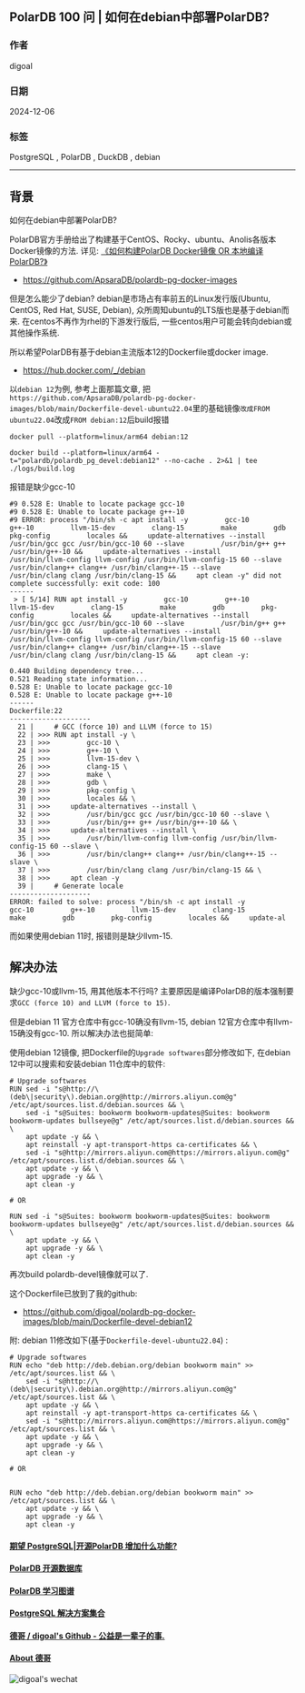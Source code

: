 ## PolarDB 100 问 | 如何在debian中部署PolarDB?    
        
### 作者        
digoal        
        
### 日期        
2024-12-06        
        
### 标签        
PostgreSQL , PolarDB , DuckDB , debian   
        
----        
        
## 背景        
如何在debian中部署PolarDB?   
  
PolarDB官方手册给出了构建基于CentOS、Rocky、ubuntu、Anolis各版本Docker镜像的方法. 详见: [《如何构建PolarDB Docker镜像 OR 本地编译PolarDB?》](../202412/20241205_02.md)    
- https://github.com/ApsaraDB/polardb-pg-docker-images  
  
但是怎么能少了debian? debian是市场占有率前五的Linux发行版(Ubuntu, CentOS, Red Hat, SUSE, Debian), 众所周知ubuntu的LTS版也是基于debian而来. 在centos不再作为rhel的下游发行版后, 一些centos用户可能会转向debian或其他操作系统.    
      
所以希望PolarDB有基于debian主流版本12的Dockerfile或docker image.    
- https://hub.docker.com/_/debian  
  
以`debian 12`为例, 参考上面那篇文章, 把`https://github.com/ApsaraDB/polardb-pg-docker-images/blob/main/Dockerfile-devel-ubuntu22.04`里的基础镜像`改成FROM ubuntu22.04`改成`FROM debian:12`后build报错  
```  
docker pull --platform=linux/arm64 debian:12  
  
docker build --platform=linux/arm64 -t="polardb/polardb_pg_devel:debian12" --no-cache . 2>&1 | tee ./logs/build.log    
```  
  
报错是缺少gcc-10  
```  
#9 0.528 E: Unable to locate package gcc-10  
#9 0.528 E: Unable to locate package g++-10  
#9 ERROR: process "/bin/sh -c apt install -y         gcc-10         g++-10         llvm-15-dev         clang-15         make         gdb         pkg-config         locales &&     update-alternatives --install         /usr/bin/gcc gcc /usr/bin/gcc-10 60 --slave         /usr/bin/g++ g++ /usr/bin/g++-10 &&     update-alternatives --install         /usr/bin/llvm-config llvm-config /usr/bin/llvm-config-15 60 --slave         /usr/bin/clang++ clang++ /usr/bin/clang++-15 --slave         /usr/bin/clang clang /usr/bin/clang-15 &&     apt clean -y" did not complete successfully: exit code: 100  
------  
 > [ 5/14] RUN apt install -y         gcc-10         g++-10         llvm-15-dev         clang-15         make         gdb         pkg-config         locales &&     update-alternatives --install         /usr/bin/gcc gcc /usr/bin/gcc-10 60 --slave         /usr/bin/g++ g++ /usr/bin/g++-10 &&     update-alternatives --install         /usr/bin/llvm-config llvm-config /usr/bin/llvm-config-15 60 --slave         /usr/bin/clang++ clang++ /usr/bin/clang++-15 --slave         /usr/bin/clang clang /usr/bin/clang-15 &&     apt clean -y:  
  
0.440 Building dependency tree...  
0.521 Reading state information...  
0.528 E: Unable to locate package gcc-10  
0.528 E: Unable to locate package g++-10  
------  
Dockerfile:22  
--------------------  
  21 |     # GCC (force 10) and LLVM (force to 15)  
  22 | >>> RUN apt install -y \  
  23 | >>>         gcc-10 \  
  24 | >>>         g++-10 \  
  25 | >>>         llvm-15-dev \  
  26 | >>>         clang-15 \  
  27 | >>>         make \  
  28 | >>>         gdb \  
  29 | >>>         pkg-config \  
  30 | >>>         locales && \  
  31 | >>>     update-alternatives --install \  
  32 | >>>         /usr/bin/gcc gcc /usr/bin/gcc-10 60 --slave \  
  33 | >>>         /usr/bin/g++ g++ /usr/bin/g++-10 && \  
  34 | >>>     update-alternatives --install \  
  35 | >>>         /usr/bin/llvm-config llvm-config /usr/bin/llvm-config-15 60 --slave \  
  36 | >>>         /usr/bin/clang++ clang++ /usr/bin/clang++-15 --slave \  
  37 | >>>         /usr/bin/clang clang /usr/bin/clang-15 && \  
  38 | >>>     apt clean -y  
  39 |     # Generate locale  
--------------------  
ERROR: failed to solve: process "/bin/sh -c apt install -y         gcc-10         g++-10         llvm-15-dev         clang-15         make         gdb         pkg-config         locales &&     update-al  
```  
  
而如果使用debian 11时, 报错则是缺少llvm-15.   
  
## 解决办法  
缺少gcc-10或llvm-15, 用其他版本不行吗? 主要原因是编译PolarDB的版本强制要求`GCC (force 10) and LLVM (force to 15)`.  
  
但是debian 11 官方仓库中有gcc-10确没有llvm-15, debian 12官方仓库中有llvm-15确没有gcc-10. 所以解决办法也挺简单:   
  
使用debian 12镜像, 把Dockerfile的`Upgrade softwares`部分修改如下, 在debian 12中可以搜索和安装debian 11仓库中的软件:  
```  
# Upgrade softwares  
RUN sed -i "s@http://\(deb\|security\).debian.org@http://mirrors.aliyun.com@g" /etc/apt/sources.list.d/debian.sources && \
    sed -i "s@Suites: bookworm bookworm-updates@Suites: bookworm bookworm-updates bullseye@g" /etc/apt/sources.list.d/debian.sources && \
    apt update -y && \
    apt reinstall -y apt-transport-https ca-certificates && \
    sed -i "s@http://mirrors.aliyun.com@https://mirrors.aliyun.com@g" /etc/apt/sources.list.d/debian.sources && \
    apt update -y && \
    apt upgrade -y && \
    apt clean -y
  
# OR

RUN sed -i "s@Suites: bookworm bookworm-updates@Suites: bookworm bookworm-updates bullseye@g" /etc/apt/sources.list.d/debian.sources && \
    apt update -y && \
    apt upgrade -y && \
    apt clean -y
```  
  
再次build polardb-devel镜像就可以了.     
    
这个Dockerfile已放到了我的github:  
- https://github.com/digoal/polardb-pg-docker-images/blob/main/Dockerfile-devel-debian12  
    
附: debian 11修改如下(基于`Dockerfile-devel-ubuntu22.04`) :  
```
# Upgrade softwares  
RUN echo "deb http://deb.debian.org/debian bookworm main" >> /etc/apt/sources.list && \
    sed -i "s@http://\(deb\|security\).debian.org@http://mirrors.aliyun.com@g" /etc/apt/sources.list && \
    apt update -y && \
    apt reinstall -y apt-transport-https ca-certificates && \
    sed -i "s@http://mirrors.aliyun.com@https://mirrors.aliyun.com@g" /etc/apt/sources.list && \
    apt update -y && \
    apt upgrade -y && \
    apt clean -y  

# OR


RUN echo "deb http://deb.debian.org/debian bookworm main" >> /etc/apt/sources.list && \
    apt update -y && \
    apt upgrade -y && \
    apt clean -y  
```
  
  
#### [期望 PostgreSQL|开源PolarDB 增加什么功能?](https://github.com/digoal/blog/issues/76 "269ac3d1c492e938c0191101c7238216")
  
  
#### [PolarDB 开源数据库](https://openpolardb.com/home "57258f76c37864c6e6d23383d05714ea")
  
  
#### [PolarDB 学习图谱](https://www.aliyun.com/database/openpolardb/activity "8642f60e04ed0c814bf9cb9677976bd4")
  
  
#### [PostgreSQL 解决方案集合](../201706/20170601_02.md "40cff096e9ed7122c512b35d8561d9c8")
  
  
#### [德哥 / digoal's Github - 公益是一辈子的事.](https://github.com/digoal/blog/blob/master/README.md "22709685feb7cab07d30f30387f0a9ae")
  
  
#### [About 德哥](https://github.com/digoal/blog/blob/master/me/readme.md "a37735981e7704886ffd590565582dd0")
  
  
![digoal's wechat](../pic/digoal_weixin.jpg "f7ad92eeba24523fd47a6e1a0e691b59")
  
